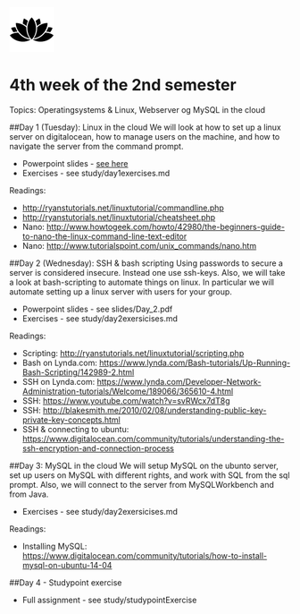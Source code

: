 ![Alt text](img/lotussm.png)
# 4th week of the 2nd semester
Topics: Operatingsystems & Linux, Webserver og MySQL in the cloud

##Day 1 (Tuesday): Linux in the cloud
We will look at how to set up a linux server on digitalocean, how to manage users on the machine, and how to navigate the server from the command prompt.

* Powerpoint slides - [see here](slides/Day_1.pdf)
* Exercises - see study/day1exercises.md

Readings:

* <http://ryanstutorials.net/linuxtutorial/commandline.php>
* <http://ryanstutorials.net/linuxtutorial/cheatsheet.php>
* Nano: <http://www.howtogeek.com/howto/42980/the-beginners-guide-to-nano-the-linux-command-line-text-editor>
* Nano: <http://www.tutorialspoint.com/unix_commands/nano.htm>


##Day 2 (Wednesday): SSH & bash scripting
Using passwords to secure a server is considered insecure. Instead one use ssh-keys.
Also, we will take a look at bash-scripting to automate things on linux. In particular we will automate setting up a linux server with users for your group.

* Powerpoint slides - see slides/Day_2.pdf
* Exercises - see study/day2exersicises.md

Readings:

* Scripting: <http://ryanstutorials.net/linuxtutorial/scripting.php>
* Bash on Lynda.com: <https://www.lynda.com/Bash-tutorials/Up-Running-Bash-Scripting/142989-2.html>
* SSH on Lynda.com: <https://www.lynda.com/Developer-Network-Administration-tutorials/Welcome/189066/365610-4.html>
* SSH: <https://www.youtube.com/watch?v=svRWcx7dT8g>
* SSH: http://blakesmith.me/2010/02/08/understanding-public-key-private-key-concepts.html
* SSH & connecting to ubuntu: <https://www.digitalocean.com/community/tutorials/understanding-the-ssh-encryption-and-connection-process>

##Day 3: MySQL in the cloud
We will setup MySQL on the ubunto server, set up users on MySQL with different rights, and work with SQL from the sql prompt. Also, we will connect to the server from MySQLWorkbench and from Java.

* Exercises - see study/day2exersicises.md

Readings:

* Installing MySQL: <https://www.digitalocean.com/community/tutorials/how-to-install-mysql-on-ubuntu-14-04>

##Day 4 - Studypoint exercise

* Full assignment - see study/studypointExercise

